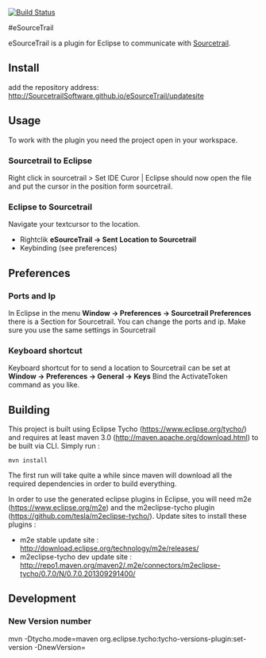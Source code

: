 
[![Build Status](https://travis-ci.org/SourcetrailSoftware/eSourceTrail.svg?branch=master)](https://travis-ci.org/SourcetrailSoftware/eSourceTrail)

#eSourceTrail

eSourceTrail is a plugin for Eclipse to communicate with [Sourcetrail](https://sourcetrail.com).

## Install

add the repository address: http://SourcetrailSoftware.github.io/eSourceTrail/updatesite

## Usage

To work with the plugin you need the project open in your workspace.

### Sourcetrail to Eclipse

Right click in sourcetrail > Set IDE Curor | Eclipse should now open the file and put the cursor in the position form sourcetrail.

### Eclipse to Sourcetrail

Navigate your textcursor to the location.

* Rightclik **eSourceTrail -> Sent Location to Sourcetrail**
* Keybinding (see preferences)

## Preferences

### Ports and Ip

In Eclipse in the menu **Window -> Preferences -> Sourcetrail Preferences** there is a Section for Sourcetrail.
You can change the ports and ip.
Make sure you use the same settings in Sourcetrail

### Keyboard shortcut

Keyboard shortcut for to send a location to Sourcetrail can be set at **Window -> Preferences -> General -> Keys**
Bind the ActivateToken command as you like.

## Building

This project is built using Eclipse Tycho (https://www.eclipse.org/tycho/) and requires at least maven 3.0 (http://maven.apache.org/download.html) to be built via CLI.
Simply run :

    mvn install

The first run will take quite a while since maven will download all the required dependencies in order to build everything.

In order to use the generated eclipse plugins in Eclipse, you will need m2e (https://www.eclipse.org/m2e)
and the m2eclipse-tycho plugin (https://github.com/tesla/m2eclipse-tycho/). Update sites to install these plugins :

* m2e stable update site : http://download.eclipse.org/technology/m2e/releases/
* m2eclipse-tycho dev update site : http://repo1.maven.org/maven2/.m2e/connectors/m2eclipse-tycho/0.7.0/N/0.7.0.201309291400/

## Development

### New Version number

mvn -Dtycho.mode=maven org.eclipse.tycho:tycho-versions-plugin:set-version -DnewVersion=<newVersion>
